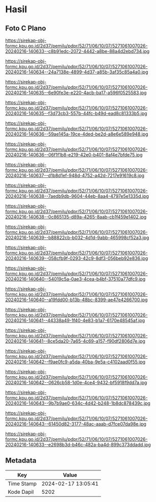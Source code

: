 # Hasil

## Foto C Plano

https://sirekap-obj-formc.kpu.go.id/2d37/pemilu/pdpr/52/71/06/10/07/5271061007026-20240216-140633--c8b91edc-2072-4442-a8be-88a4d2ebd734.jpg

https://sirekap-obj-formc.kpu.go.id/2d37/pemilu/pdpr/52/71/06/10/07/5271061007026-20240216-140634--24a7138e-4899-4d37-a85b-3af35c85a4a0.jpg

https://sirekap-obj-formc.kpu.go.id/2d37/pemilu/pdpr/52/71/06/10/07/5271061007026-20240216-140635--6e90fe3e-e220-4acb-ba17-a596f0525583.jpg

https://sirekap-obj-formc.kpu.go.id/2d37/pemilu/pdpr/52/71/06/10/07/5271061007026-20240216-140635--f3d73cb3-557b-44fc-b49d-ead8c81333b5.jpg

https://sirekap-obj-formc.kpu.go.id/2d37/pemilu/pdpr/52/71/06/10/07/5271061007026-20240216-140636--59ae145a-19ce-4ded-be2d-a8e6e589e948.jpg

https://sirekap-obj-formc.kpu.go.id/2d37/pemilu/pdpr/52/71/06/10/07/5271061007026-20240216-140636--06f1f1b8-e219-42e0-b401-8af4e7bfde75.jpg

https://sirekap-obj-formc.kpu.go.id/2d37/pemilu/pdpr/52/71/06/10/07/5271061007026-20240216-140637--d1b8d1ef-948d-4752-a42d-7217e91619c8.jpg

https://sirekap-obj-formc.kpu.go.id/2d37/pemilu/pdpr/52/71/06/10/07/5271061007026-20240216-140638--7aedb9db-9604-44eb-8aa4-4797e5e1335d.jpg

https://sirekap-obj-formc.kpu.go.id/2d37/pemilu/pdpr/52/71/06/10/07/5271061007026-20240216-140638--0c865135-d89a-4265-8aab-cb1f459e1402.jpg

https://sirekap-obj-formc.kpu.go.id/2d37/pemilu/pdpr/52/71/06/10/07/5271061007026-20240216-140639--b88822cb-b032-4d1d-9abb-465998cf52a3.jpg

https://sirekap-obj-formc.kpu.go.id/2d37/pemilu/pdpr/52/71/06/10/07/5271061007026-20240216-140639--058cfb9f-0293-42c9-8df3-056beb92e836.jpg

https://sirekap-obj-formc.kpu.go.id/2d37/pemilu/pdpr/52/71/06/10/07/5271061007026-20240216-140640--54019c5a-0ae3-4cea-b4bf-37510a77dfc9.jpg

https://sirekap-obj-formc.kpu.go.id/2d37/pemilu/pdpr/52/71/06/10/07/5271061007026-20240216-140640--a19fdd00-b13b-48bc-8399-ae47e4266700.jpg

https://sirekap-obj-formc.kpu.go.id/2d37/pemilu/pdpr/52/71/06/10/07/5271061007026-20240216-140641--44338a49-1f40-4e83-b1a7-6170e48545af.jpg

https://sirekap-obj-formc.kpu.go.id/2d37/pemilu/pdpr/52/71/06/10/07/5271061007026-20240216-140641--8ce5da20-7a65-4c69-a157-f90df2806d7e.jpg

https://sirekap-obj-formc.kpu.go.id/2d37/pemilu/pdpr/52/71/06/10/07/5271061007026-20240216-140642--f9ae0fc9-a5da-40ba-9e5a-c4102aad0f55.jpg

https://sirekap-obj-formc.kpu.go.id/2d37/pemilu/pdpr/52/71/06/10/07/5271061007026-20240216-140642--0626cb58-1d0e-4ce4-9432-bf5918f9dd7a.jpg

https://sirekap-obj-formc.kpu.go.id/2d37/pemilu/pdpr/52/71/06/10/07/5271061007026-20240216-140643--9b7b9ae0-634c-4d42-b248-1b8dc878439c.jpg

https://sirekap-obj-formc.kpu.go.id/2d37/pemilu/pdpr/52/71/06/10/07/5271061007026-20240216-140643--61450d82-3177-48ac-aaab-d7fce07da98e.jpg

https://sirekap-obj-formc.kpu.go.id/2d37/pemilu/pdpr/52/71/06/10/07/5271061007026-20240216-140633--e2698b3d-b46c-482a-ba4d-899c373ddadd.jpg


## Metadata

| Key        | Value               |
| ---------- | ------------------- |
| Time Stamp | 2024-02-17 13:05:41 |
| Kode Dapil | 5202                |



